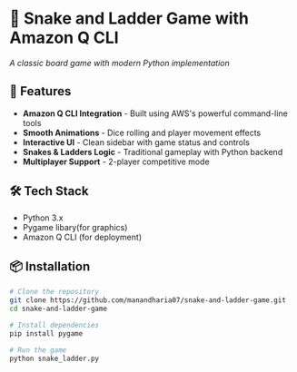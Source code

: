 # 🐍 Snake and Ladder Game with Amazon Q CLI
 
*A classic board game with modern Python implementation*

## 🚀 Features
- **Amazon Q CLI Integration** - Built using AWS's powerful command-line tools
- **Smooth Animations** - Dice rolling and player movement effects
- **Interactive UI** - Clean sidebar with game status and controls
- **Snakes & Ladders Logic** - Traditional gameplay with Python backend
- **Multiplayer Support** - 2-player competitive mode

## 🛠️ Tech Stack
- Python 3.x
- Pygame libary(for graphics)
- Amazon Q CLI (for deployment)

## 📦 Installation
```bash
# Clone the repository
git clone https://github.com/manandharia07/snake-and-ladder-game.git
cd snake-and-ladder-game

# Install dependencies
pip install pygame 

# Run the game
python snake_ladder.py
